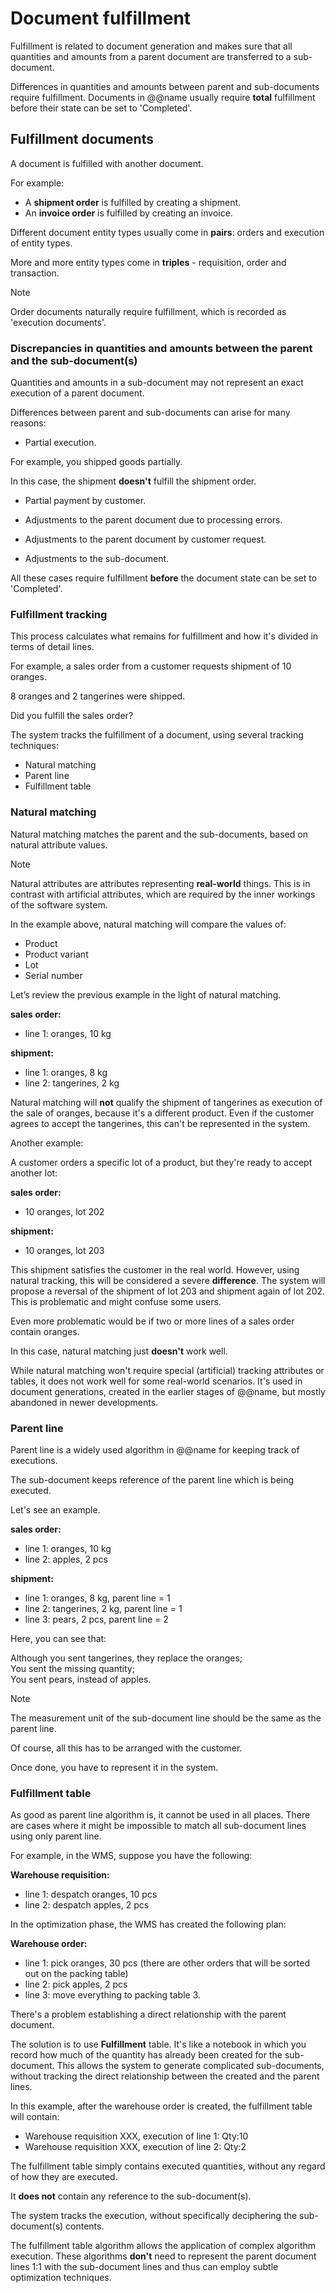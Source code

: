 # Document fulfillment

Fulfillment is related to document generation and makes sure that all quantities and amounts from a parent document are transferred to a sub-document.

Differences in quantities and amounts between parent and sub-documents require fulfillment.
Documents in @@name usually require **total** fulfillment before their state can be set to 'Completed'.

## Fulfillment documents

A document is fulfilled with another document.

For example:

- A **shipment order** is fulfilled by creating a shipment.
- An **invoice order** is fulfilled by creating an invoice.

Different document entity types usually come in **pairs**: orders and execution of entity types.

More and more entity types come in **triples** - requisition, order and transaction.

> [!NOTE]
> 
> Order documents naturally require fulfillment, which is recorded as 'execution documents'.

### Discrepancies in quantities and amounts between the parent and the sub-document(s)

Quantities and amounts in a sub-document may not represent an exact execution of a parent document.

Differences between parent and sub-documents can arise for many reasons:

- Partial execution. 
 
For example, you shipped goods partially. 

In this case, the shipment **doesn't** fulfill the shipment order.

- Partial payment by customer.

- Adjustments to the parent document due to processing errors.
								
- Adjustments to the parent document by customer request.

- Adjustments to the sub-document.

All these cases require fulfillment **before** the document state can be set to 'Completed'.

### Fulfillment tracking

This process calculates what remains for fulfillment and how it's divided in terms of detail lines.

For example, a sales order from a customer requests shipment of 10 oranges.

8 oranges and 2 tangerines were shipped.

Did you fulfill the sales order?

The system tracks the fulfillment of a document, using several tracking techniques:

* Natural matching
* Parent line
* Fulfillment table

### Natural matching

Natural matching matches the parent and the sub-documents, based on natural attribute values.

> [!NOTE]
> 
> Natural attributes are attributes representing **real-world** things.
> This is in contrast with artificial attributes, which are required by the inner workings of the software system.

In the example above, natural matching will compare the values of:

* Product
* Product variant
* Lot
* Serial number

Let’s review the previous example in the light of natural matching.

**sales order:**

* line 1: oranges, 10 kg

**shipment:**
	
* line 1: oranges, 8 kg
* line 2: tangerines, 2 kg

Natural matching will **not** qualify the shipment of tangerines as execution of the sale of oranges, because it's a different product.
Even if the customer agrees to accept the tangerines, this can't be represented in the system.

Another example:

А customer orders a specific lot of a product, but they're ready to accept another lot:

**sales order:**

- 10 oranges, lot 202

**shipment:** 

- 10 oranges, lot 203

This shipment satisfies the customer in the real world.
However, using natural tracking, this will be considered a severe **difference**.
The system will propose a reversal of the shipment of lot 203 and shipment again of lot 202.
This is problematic and might confuse some users.

Even more problematic would be if two or more lines of a sales order contain oranges.

In this case, natural matching just **doesn't** work well.

While natural matching won't require special (artificial) tracking attributes or tables, it does not work well for some real-world scenarios. It's used in document generations, created in the earlier stages of @@name, but mostly abandoned in newer developments.

### Parent line

Parent line is a widely used algorithm in @@name for keeping track of executions.

The sub-document keeps reference of the parent line which is being executed.

Let's see an example.

**sales order:**

* line 1: oranges, 10 kg
* line 2: apples, 2 pcs

**shipment:**

* line 1: oranges, 8 kg, parent line = 1
* line 2: tangerines, 2 kg, parent line = 1
* line 3: pears, 2 pcs, parent line = 2

Here, you can see that:

Although you sent tangerines, they replace the oranges; <br>
You sent the missing quantity; <br>
You sent pears, instead of apples.

> [!NOTE]
> 
> The measurement unit of the sub-document line should be the same as the parent line.

Of course, all this has to be arranged with the customer.

Once done, you have to represent it in the system.

### Fulfillment table

As good as parent line algorithm is, it cannot be used in all places.
There are cases where it might be impossible to match all sub-document lines using only parent line.

For example, in the WMS, suppose you have the following:

**Warehouse requisition:**

* line 1: despatch oranges, 10 pcs
* line 2: despatch apples, 2 pcs

In the optimization phase, the WMS has created the following plan:

**Warehouse order:**

* line 1: pick oranges, 30 pcs (there are other orders that will be sorted out on the packing table)
* line 2: pick apples, 2 pcs
* line 3: move everything to packing table 3.

There's a problem establishing a direct relationship with the parent document.

The solution is to use **Fulfillment** table.
It's like a notebook in which you record how much of the quantity has already been created for the sub-document.
This allows the system to generate complicated sub-documents, without tracking the direct relationship between the created and the parent lines.

In this example, after the warehouse order is created, the fulfillment table will contain:

* Warehouse requisition XXX, execution of line 1: Qty:10
* Warehouse requisition XXX, execution of line 2: Qty:2

The fulfillment table simply contains executed quantities, without any regard of how they are executed.

It **does not** contain any reference to the sub-document(s).

The system tracks the execution, without specifically deciphering the sub-document(s) contents.

The fulfillment table algorithm allows the application of complex algorithm execution.
These algorithms **don't** need to represent the parent document lines 1:1 with the sub-document lines and thus can employ subtle optimization techniques.
